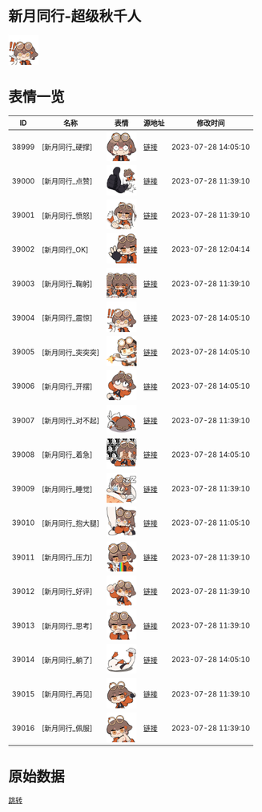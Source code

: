 # 新月同行-超级秋千人

<img src="./cover.png" height="60" alt="cover" />

# 表情一览

|ID|名称|表情|源地址|修改时间|
|----|----|----|----|----|
|38999|[新月同行_硬撑]|<img src="./pic/038999_%5B新月同行_硬撑%5D.png" height="60" alt="硬撑"/>|[链接](https://i0.hdslb.com/bfs/garb/item/362ce06a5ef163ce56d09d28fdc7ef09e27583b4.png)|2023-07-28 14:05:10|
|39000|[新月同行_点赞]|<img src="./pic/039000_%5B新月同行_点赞%5D.png" height="60" alt="点赞"/>|[链接](https://i0.hdslb.com/bfs/garb/item/d671c36fda204c9f5263625a7c1d61adbf2b8057.png)|2023-07-28 11:39:10|
|39001|[新月同行_愤怒]|<img src="./pic/039001_%5B新月同行_愤怒%5D.png" height="60" alt="愤怒"/>|[链接](https://i0.hdslb.com/bfs/garb/item/cf2b0f76c8ca8445cef02237c22a83f433f52d7f.png)|2023-07-28 11:39:10|
|39002|[新月同行_OK]|<img src="./pic/039002_%5B新月同行_OK%5D.png" height="60" alt="OK"/>|[链接](https://i0.hdslb.com/bfs/garb/item/a4ec74ec39f633b7aac575bf64a40ba1ecc0444e.png)|2023-07-28 12:04:14|
|39003|[新月同行_鞠躬]|<img src="./pic/039003_%5B新月同行_鞠躬%5D.png" height="60" alt="鞠躬"/>|[链接](https://i0.hdslb.com/bfs/garb/item/e758d6290d0509ab31665499dd9635dd7a57ffa8.png)|2023-07-28 11:39:10|
|39004|[新月同行_震惊]|<img src="./pic/039004_%5B新月同行_震惊%5D.png" height="60" alt="震惊"/>|[链接](https://i0.hdslb.com/bfs/garb/item/39b07cb96ceac23c579a855e03c5fa276889d5be.png)|2023-07-28 14:05:10|
|39005|[新月同行_突突突]|<img src="./pic/039005_%5B新月同行_突突突%5D.png" height="60" alt="突突突"/>|[链接](https://i0.hdslb.com/bfs/garb/item/c52feae58c0f75cfe85ef98feb159e318b288cf4.png)|2023-07-28 14:05:10|
|39006|[新月同行_开摆]|<img src="./pic/039006_%5B新月同行_开摆%5D.png" height="60" alt="开摆"/>|[链接](https://i0.hdslb.com/bfs/garb/item/bbc492f38e4f7afe3dd863393ebb6204c5804ff6.png)|2023-07-28 14:05:10|
|39007|[新月同行_对不起]|<img src="./pic/039007_%5B新月同行_对不起%5D.png" height="60" alt="对不起"/>|[链接](https://i0.hdslb.com/bfs/garb/item/7a0efa6139b0c9d23260ab5208b5e94c66b382e4.png)|2023-07-28 11:39:10|
|39008|[新月同行_着急]|<img src="./pic/039008_%5B新月同行_着急%5D.png" height="60" alt="着急"/>|[链接](https://i0.hdslb.com/bfs/garb/item/485c70b3013736edd4cf71fdb0f27882611855d9.png)|2023-07-28 14:05:10|
|39009|[新月同行_睡觉]|<img src="./pic/039009_%5B新月同行_睡觉%5D.png" height="60" alt="睡觉"/>|[链接](https://i0.hdslb.com/bfs/garb/item/dadd774c5db204081b80d2af459385368019fe80.png)|2023-07-28 11:39:10|
|39010|[新月同行_抱大腿]|<img src="./pic/039010_%5B新月同行_抱大腿%5D.png" height="60" alt="抱大腿"/>|[链接](https://i0.hdslb.com/bfs/garb/item/8e2761709e53af6d10a900d9bb6c383a787e9228.png)|2023-07-28 11:05:10|
|39011|[新月同行_压力]|<img src="./pic/039011_%5B新月同行_压力%5D.png" height="60" alt="压力"/>|[链接](https://i0.hdslb.com/bfs/garb/item/3e29322f01163ef0859dec465b6bec63da8efea9.png)|2023-07-28 11:39:10|
|39012|[新月同行_好评]|<img src="./pic/039012_%5B新月同行_好评%5D.png" height="60" alt="好评"/>|[链接](https://i0.hdslb.com/bfs/garb/item/20c4a0ad6668afcaf564637cb1dc4d803d8e590e.png)|2023-07-28 11:39:10|
|39013|[新月同行_思考]|<img src="./pic/039013_%5B新月同行_思考%5D.png" height="60" alt="思考"/>|[链接](https://i0.hdslb.com/bfs/garb/item/4e95b9aa08c4b99c31be7b5864463bd1d804f301.png)|2023-07-28 11:39:10|
|39014|[新月同行_躺了]|<img src="./pic/039014_%5B新月同行_躺了%5D.png" height="60" alt="躺了"/>|[链接](https://i0.hdslb.com/bfs/garb/item/39cf091ada2bfdb949d4c4ea8535f590e94c1bf0.png)|2023-07-28 14:05:10|
|39015|[新月同行_再见]|<img src="./pic/039015_%5B新月同行_再见%5D.png" height="60" alt="再见"/>|[链接](https://i0.hdslb.com/bfs/garb/item/912c25c5b7883d1df602469801a96a6ef6650eee.png)|2023-07-28 11:39:10|
|39016|[新月同行_佩服]|<img src="./pic/039016_%5B新月同行_佩服%5D.png" height="60" alt="佩服"/>|[链接](https://i0.hdslb.com/bfs/garb/item/6da270f8d6cf39b967a1a1fc74209226dc8f66fa.png)|2023-07-28 11:39:10|

# 原始数据

[跳转](./raw.json)

